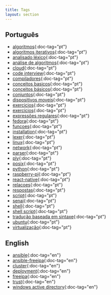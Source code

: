 ```yaml
---
title: Tags
layout: section
---
```



<style>
ul.tags > li > a[doc-tag] {
    border-radius: 15px 15px;
    background-image: linear-gradient(175deg, rgb(128,0,128), rgb(192,0,192));
    color: #f0f0f0;
    font-weight: bolder;
    text-align: center;
    padding: 5px 10px;
    font-size: 16px;
    text-decoration: none;
    white-space: nowrap;
    line-height: 20px;
}

ul.tags > li {
    list-style: none;
    display: inline-block;
    padding: 5px;
    margin: 5px auto;
    line-height: 20px;
}

ul.tags {
    margin: 0 auto;
    text-align: center;
    margin: 0;
    padding: 0;
}
</style>


## Português
* [algoritmos](algoritmos){:doc-tag="pt"}
* [algoritmos iterativos](algoritmos_iterativos){:doc-tag="pt"}
* [analisado léxico](analisado_léxico){:doc-tag="pt"}
* [análise de algoritmos](análise_de_algoritmos){:doc-tag="pt"}
* [cloud](cloud){:doc-tag="pt"}
* [code interview](code_interview){:doc-tag="pt"}
* [compiladores](compiladores){:doc-tag="pt"}
* [conceitos basicos](conceitos_basicos){:doc-tag="pt"}
* [conceitos básicos](conceitos_básicos){:doc-tag="pt"}
* [conjuntos](conjuntos){:doc-tag="pt"}
* [dispositivos moveis](dispositivos_moveis){:doc-tag="pt"}
* [exercicios](exercicios){:doc-tag="pt"}
* [exercícios](exercícios){:doc-tag="pt"}
* [expressões regulares](expressões_regulares){:doc-tag="pt"}
* [fedora](fedora){:doc-tag="pt"}
* [funcoes](funcoes){:doc-tag="pt"}
* [installation](installation){:doc-tag="pt"}
* [lexer](lexer){:doc-tag="pt"}
* [linux](linux){:doc-tag="pt"}
* [network](network){:doc-tag="pt"}
* [parser](parser){:doc-tag="pt"}
* [ply](ply){:doc-tag="pt"}
* [posix](posix){:doc-tag="pt"}
* [python](python){:doc-tag="pt"}
* [raspberry-pi](raspberry-pi){:doc-tag="pt"}
* [react-native](react-native){:doc-tag="pt"}
* [relacoes](relacoes){:doc-tag="pt"}
* [respostas](respostas){:doc-tag="pt"}
* [script](script){:doc-tag="pt"}
* [senai](senai){:doc-tag="pt"}
* [shell](shell){:doc-tag="pt"}
* [shell script](shell_script){:doc-tag="pt"}
* [tradução baseada em sintaxe](tradução_baseada_em_sintaxe){:doc-tag="pt"}
* [ubuntu](ubuntu){:doc-tag="pt"}
* [virtualização](virtualização){:doc-tag="pt"}

## English
* [ansible](ansible){:doc-tag="en"}
* [ansible-freeipa](ansible-freeipa){:doc-tag="en"}
* [cluster](cluster){:doc-tag="en"}
* [deployment](deployment){:doc-tag="en"}
* [freeipa](freeipa){:doc-tag="en"}
* [trust](trust){:doc-tag="en"}
* [windows active directory](windows_active_directory){:doc-tag="en"}
